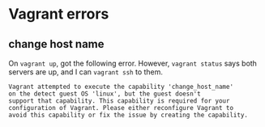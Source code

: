 # Vagrant errors

## change host name

On `vagrant up`, got the following error. However, `vagrant status` says both
servers are up, and I can `vagrant ssh` to them.

    Vagrant attempted to execute the capability 'change_host_name'
    on the detect guest OS 'linux', but the guest doesn't
    support that capability. This capability is required for your
    configuration of Vagrant. Please either reconfigure Vagrant to
    avoid this capability or fix the issue by creating the capability.


